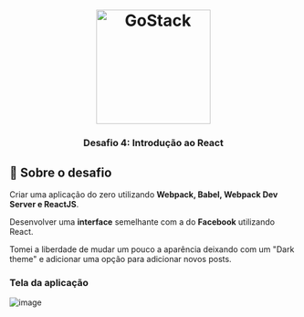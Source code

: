 <h1 align="center">
    <img alt="GoStack" src="https://rocketseat-cdn.s3-sa-east-1.amazonaws.com/bootcamp-header.png" width="200px" />
</h1>
<h3 align="center">
  Desafio 4: Introdução ao React
</h3>

## :rocket: Sobre o desafio

Criar uma aplicação do zero utilizando **Webpack, Babel, Webpack Dev Server e ReactJS**.

Desenvolver uma **interface** semelhante com a do **Facebook** utilizando React.

Tomei a liberdade de mudar um pouco a aparência deixando com um "Dark theme" e adicionar uma opção para adicionar novos posts.

### Tela da aplicação

![image](https://user-images.githubusercontent.com/55156476/76129754-ff62c000-5fe6-11ea-8d95-e4de908b94c6.png)



